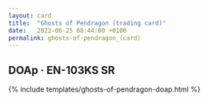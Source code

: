```yaml
---
layout: card
title:  "Ghosts of Pendragon (trading card)"
date:   2022-06-25 08:44:00 +0100
permalink: ghosts-of-pendragon_(card)
---
```


## DOAp &middot; EN-103KS SR

{% include templates/ghosts-of-pendragon-doap.html %}